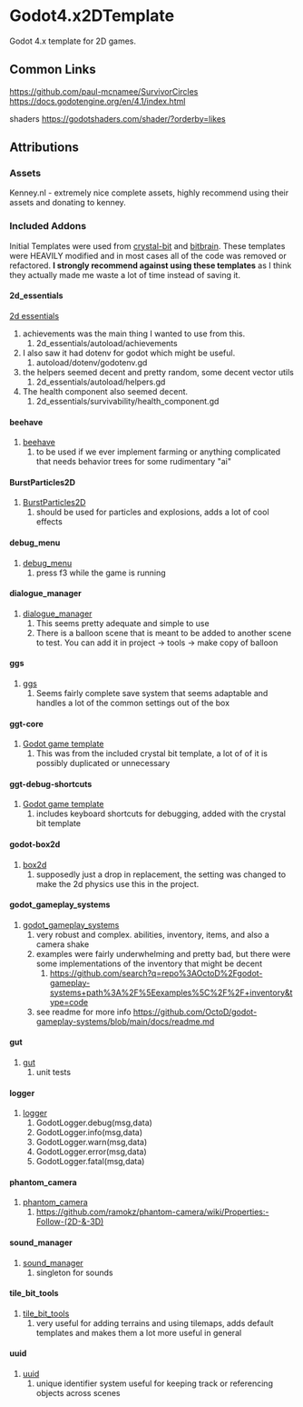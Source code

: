 # Godot4.x2DTemplate

Godot 4.x template for 2D games.

## Common Links

<https://github.com/paul-mcnamee/SurvivorCircles>
<https://docs.godotengine.org/en/4.1/index.html>

shaders
<https://godotshaders.com/shader/?orderby=likes>

## Attributions

### Assets

Kenney.nl - extremely nice complete assets, highly recommend using their assets and donating to kenney.

### Included Addons

Initial Templates were used from [crystal-bit](https://github.com/crystal-bit/godot-game-template/tree/main) and [bitbrain](https://github.com/bitbrain/godot-gamejam). These templates were HEAVILY modified and in most cases all of the code was removed or refactored. __I strongly recommend against using these templates__ as I think they actually made me waste a lot of time instead of saving it.

#### 2d_essentials

[2d essentials](https://github.com/godotessentials/2d-essentials/tree/main)

1. achievements was the main thing I wanted to use from this.
   1. 2d_essentials/autoload/achievements
2. I also saw it had dotenv for godot which might be useful.
   1. autoload/dotenv/godotenv.gd
3. the helpers seemed decent and pretty random, some decent vector utils
   1. 2d_essentials/autoload/helpers.gd
4. The health component also seemed decent.
   1. 2d_essentials/survivability/health_component.gd

#### beehave

1. [beehave](https://github.com/bitbrain/beehave)
   1. to be used if we ever implement farming or anything complicated that needs behavior trees for some rudimentary "ai"

#### BurstParticles2D

1. [BurstParticles2D](https://github.com/uzkbwza/BurstParticles2D/tree/master)
   1. should be used for particles and explosions, adds a lot of cool effects

#### debug_menu

1. [debug_menu](https://github.com/godot-extended-libraries/godot-debug-menu)
   1. press f3 while the game is running

#### dialogue_manager

1. [dialogue_manager](https://github.com/nathanhoad/godot_dialogue_manager)
   1. This seems pretty adequate and simple to use
   2. There is a balloon scene that is meant to be added to another scene to test. You can add it in project -> tools -> make copy of balloon

#### ggs

1. [ggs](https://github.com/PunchablePlushie/godot-game-settings)
   1. Seems fairly complete save system that seems adaptable and handles a lot of the common settings out of the box

#### ggt-core

1. [Godot game template](https://github.com/crystal-bit/godot-game-template)
   1. This was from the included crystal bit template, a lot of of it is possibly duplicated or unnecessary

#### ggt-debug-shortcuts

1. [Godot game template](https://github.com/crystal-bit/godot-game-template)
   1. includes keyboard shortcuts for debugging, added with the crystal bit template

#### godot-box2d

1. [box2d](https://github.com/appsinacup/godot-box2d)
   1. supposedly just a drop in replacement, the setting was changed to make the 2d physics use this in the project.

#### godot_gameplay_systems

1. [godot_gameplay_systems](https://github.com/OctoD/godot-gameplay-systems)
   1. very robust and complex. abilities, inventory, items, and also a camera shake
   2. examples were fairly underwhelming and pretty bad, but there were some implementations of the inventory that might be decent
      1. <https://github.com/search?q=repo%3AOctoD%2Fgodot-gameplay-systems+path%3A%2F%5Eexamples%5C%2F%2F+inventory&type=code>
   3. see readme for more info <https://github.com/OctoD/godot-gameplay-systems/blob/main/docs/readme.md>

#### gut

1. [gut](https://github.com/bitwes/Gut)
    1. unit tests

#### logger

1. [logger](https://github.com/DawnGroveStudios/GodotLogger/tree/main)
    1. GodotLogger.debug(msg,data)
    2. GodotLogger.info(msg,data)
    3. GodotLogger.warn(msg,data)
    4. GodotLogger.error(msg,data)
    5. GodotLogger.fatal(msg,data)

#### phantom_camera

1. [phantom_camera](https://github.com/ramokz/phantom-camera)
    1. <https://github.com/ramokz/phantom-camera/wiki/Properties:-Follow-(2D-&-3D)>

#### sound_manager

1. [sound_manager](https://github.com/nathanhoad/godot_sound_manager)
    1. singleton for sounds

#### tile_bit_tools

1. [tile_bit_tools](https://github.com/dandeliondino/tile_bit_tools/)
    1. very useful for adding terrains and using tilemaps, adds default templates and makes them a lot more useful in general

#### uuid

1. [uuid](https://github.com/binogure-studio/godot-uuid/tree/master)
   1. unique identifier system useful for keeping track or referencing objects across scenes
